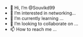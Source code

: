 - 👋 Hi, I’m @Souvikd99
- 👀 I’m interested in networking...
- 🌱 I’m currently learning ...
- 💞️ I’m looking to collaborate on ...
- 📫 How to reach me ...

<!---
Souvikd99/Souvikd99 is a ✨ special ✨ repository because its `README.md` (this file) appears on your GitHub profile.
You can click the Preview link to take a look at your changes.
--->
